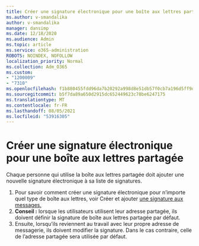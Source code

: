 ```yaml
---
title: Créer une signature électronique pour une boîte aux lettres partagée
ms.author: v-smandalika
author: v-smandalika
manager: dansimp
ms.date: 12/18/2020
ms.audience: Admin
ms.topic: article
ms.service: o365-administration
ROBOTS: NOINDEX, NOFOLLOW
localization_priority: Normal
ms.collection: Adm_O365
ms.custom:
- "1200009"
- "7310"
ms.openlocfilehash: f1b880455fdd96da7b20292a998d8e51db57f0cb7a196d5ff9dcb5ad2e484e25
ms.sourcegitcommit: b5f7da89a650d2915dc652449623c78be6247175
ms.translationtype: MT
ms.contentlocale: fr-FR
ms.lasthandoff: 08/05/2021
ms.locfileid: "53916305"
---
```

# <a name="create-an-email-signature-for-a-shared-mailbox"></a>Créer une signature électronique pour une boîte aux lettres partagée

Chaque personne qui utilise la boîte aux lettres partagée doit ajouter une nouvelle signature électronique à sa liste de signatures.

1. Pour savoir comment créer une signature électronique pour n’importe quel type de boîte aux lettres, voir Créer et ajouter [une signature aux messages.](https://support.office.com/article/8ee5d4f4-68fd-464a-a1c1-0e1c80bb27f2)
2. **Conseil :** lorsque les utilisateurs utilisent leur adresse partagée, ils doivent définir la signature de boîte aux lettres partagée par défaut.
3. Ensuite, lorsqu’ils reviennent au travail avec leur propre adresse de messagerie, ils doivent modifier la signature. Dans le cas contraire, celle de l’adresse partagée sera utilisée par défaut.